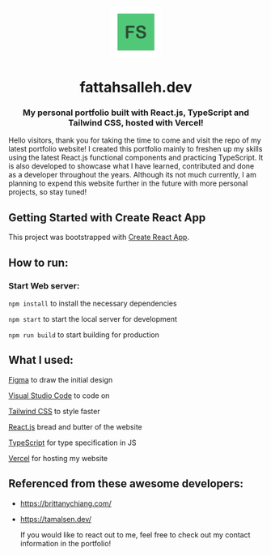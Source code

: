 <div align="center">
    <img src="public/fs-icon.svg?raw=true" alt="FS Icon" title="FS-ICON" width="100" height="100">
    <h1>fattahsalleh.dev</h1>
    <h3>My personal portfolio built with React.js, TypeScript and Tailwind CSS, hosted with Vercel!</h3>
</div>

Hello visitors, thank you for taking the time to come and visit the repo of my latest portfolio website! I created this portfolio mainly to freshen up my skills using the latest React.js functional components and practicing TypeScript. It is also developed to showcase what I have learned, contributed and done as a developer throughout the years. Although its not much currently, I am planning to expend this website further in the future with more personal projects, so stay tuned!

## Getting Started with Create React App

This project was bootstrapped with [Create React App](https://github.com/facebook/create-react-app).

## How to run:

### Start Web server:
`npm install` to install the necessary dependencies

`npm start` to start the local server for development

`npm run build` to start building for production

## What I used:

[Figma](https://www.figma.com/) to draw the initial design

[Visual Studio Code](https://code.visualstudio.com/) to code on

[Tailwind CSS](https://tailwindcss.com/) to style faster

[React.js](https://react.dev/) bread and butter of the website

[TypeScript](https://www.typescriptlang.org/) for type specification in JS

[Vercel](https://vercel.com/) for hosting my website

## Referenced from these awesome developers:

-   https://brittanychiang.com/
-   https://tamalsen.dev/
    <br />
    
    If you would like to react out to me, feel free to check out my contact information in the portfolio!
